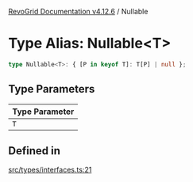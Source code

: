 [RevoGrid Documentation v4.12.6](README.md) / Nullable

# Type Alias: Nullable\<T\>

```ts
type Nullable<T>: { [P in keyof T]: T[P] | null };
```

## Type Parameters

| Type Parameter |
| ------ |
| `T` |

## Defined in

[src/types/interfaces.ts:21](https://github.com/revolist/revogrid/blob/293c9e1b6198b802a0690dc2e0b9faebd722e77f/src/types/interfaces.ts#L21)

